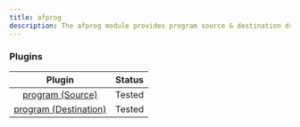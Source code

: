 ```yaml
---
title: afprog
description: The afprog module provides program source & destination drivers for syslog-ng.
---
```


### Plugins

|                         Plugin                         | Status |
| :----------------------------------------------------: | :----: |
|      [program (Source)](program-source-driver)      | Tested |
| [program (Destination)](program-destination-driver) | Tested |
